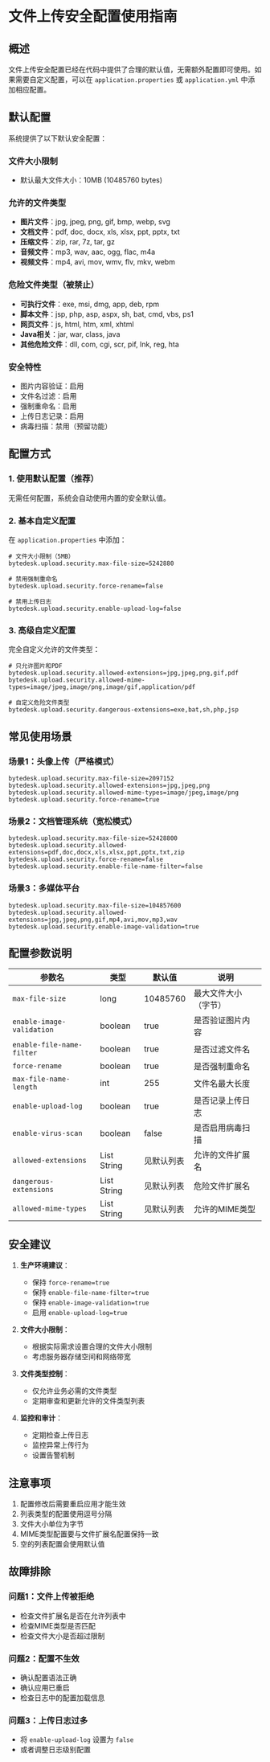 # 文件上传安全配置使用指南

## 概述

文件上传安全配置已经在代码中提供了合理的默认值，无需额外配置即可使用。如果需要自定义配置，可以在 `application.properties` 或 `application.yml` 中添加相应配置。

## 默认配置

系统提供了以下默认安全配置：

### 文件大小限制

- 默认最大文件大小：10MB (10485760 bytes)

### 允许的文件类型

- **图片文件**：jpg, jpeg, png, gif, bmp, webp, svg
- **文档文件**：pdf, doc, docx, xls, xlsx, ppt, pptx, txt
- **压缩文件**：zip, rar, 7z, tar, gz
- **音频文件**：mp3, wav, aac, ogg, flac, m4a
- **视频文件**：mp4, avi, mov, wmv, flv, mkv, webm

### 危险文件类型（被禁止）

- **可执行文件**：exe, msi, dmg, app, deb, rpm
- **脚本文件**：jsp, php, asp, aspx, sh, bat, cmd, vbs, ps1
- **网页文件**：js, html, htm, xml, xhtml
- **Java相关**：jar, war, class, java
- **其他危险文件**：dll, com, cgi, scr, pif, lnk, reg, hta

### 安全特性

- 图片内容验证：启用
- 文件名过滤：启用
- 强制重命名：启用
- 上传日志记录：启用
- 病毒扫描：禁用（预留功能）

## 配置方式

### 1. 使用默认配置（推荐）

无需任何配置，系统会自动使用内置的安全默认值。

### 2. 基本自定义配置

在 `application.properties` 中添加：

```properties
# 文件大小限制（5MB）
bytedesk.upload.security.max-file-size=5242880

# 禁用强制重命名
bytedesk.upload.security.force-rename=false

# 禁用上传日志
bytedesk.upload.security.enable-upload-log=false
```

### 3. 高级自定义配置

完全自定义允许的文件类型：

```properties
# 只允许图片和PDF
bytedesk.upload.security.allowed-extensions=jpg,jpeg,png,gif,pdf
bytedesk.upload.security.allowed-mime-types=image/jpeg,image/png,image/gif,application/pdf

# 自定义危险文件类型
bytedesk.upload.security.dangerous-extensions=exe,bat,sh,php,jsp
```

## 常见使用场景

### 场景1：头像上传（严格模式）

```properties
bytedesk.upload.security.max-file-size=2097152
bytedesk.upload.security.allowed-extensions=jpg,jpeg,png
bytedesk.upload.security.allowed-mime-types=image/jpeg,image/png
bytedesk.upload.security.force-rename=true
```

### 场景2：文档管理系统（宽松模式）

```properties
bytedesk.upload.security.max-file-size=52428800
bytedesk.upload.security.allowed-extensions=pdf,doc,docx,xls,xlsx,ppt,pptx,txt,zip
bytedesk.upload.security.force-rename=false
bytedesk.upload.security.enable-file-name-filter=false
```

### 场景3：多媒体平台

```properties
bytedesk.upload.security.max-file-size=104857600
bytedesk.upload.security.allowed-extensions=jpg,jpeg,png,gif,mp4,avi,mov,mp3,wav
bytedesk.upload.security.enable-image-validation=true
```

## 配置参数说明

| 参数名 | 类型 | 默认值 | 说明 |
|--------|------|--------|------|
| `max-file-size` | long | 10485760 | 最大文件大小（字节） |
| `enable-image-validation` | boolean | true | 是否验证图片内容 |
| `enable-file-name-filter` | boolean | true | 是否过滤文件名 |
| `force-rename` | boolean | true | 是否强制重命名 |
| `max-file-name-length` | int | 255 | 文件名最大长度 |
| `enable-upload-log` | boolean | true | 是否记录上传日志 |
| `enable-virus-scan` | boolean | false | 是否启用病毒扫描 |
| `allowed-extensions` | List String | 见默认列表 | 允许的文件扩展名 |
| `dangerous-extensions` | List String | 见默认列表 | 危险文件扩展名 |
| `allowed-mime-types` | List String | 见默认列表 | 允许的MIME类型 |

## 安全建议

1. **生产环境建议**：
   - 保持 `force-rename=true`
   - 保持 `enable-file-name-filter=true`
   - 保持 `enable-image-validation=true`
   - 启用 `enable-upload-log=true`

2. **文件大小限制**：
   - 根据实际需求设置合理的文件大小限制
   - 考虑服务器存储空间和网络带宽

3. **文件类型控制**：
   - 仅允许业务必需的文件类型
   - 定期审查和更新允许的文件类型列表

4. **监控和审计**：
   - 定期检查上传日志
   - 监控异常上传行为
   - 设置告警机制

## 注意事项

1. 配置修改后需要重启应用才能生效
2. 列表类型的配置使用逗号分隔
3. 文件大小单位为字节
4. MIME类型配置要与文件扩展名配置保持一致
5. 空的列表配置会使用默认值

## 故障排除

### 问题1：文件上传被拒绝

- 检查文件扩展名是否在允许列表中
- 检查MIME类型是否匹配
- 检查文件大小是否超过限制

### 问题2：配置不生效

- 确认配置语法正确
- 确认应用已重启
- 检查日志中的配置加载信息

### 问题3：上传日志过多

- 将 `enable-upload-log` 设置为 `false`
- 或者调整日志级别配置
